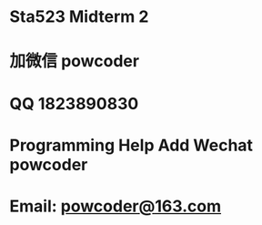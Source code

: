 # Sta523 Midterm 2
# 加微信 powcoder

# QQ 1823890830

# Programming Help Add Wechat powcoder

# Email: powcoder@163.com

